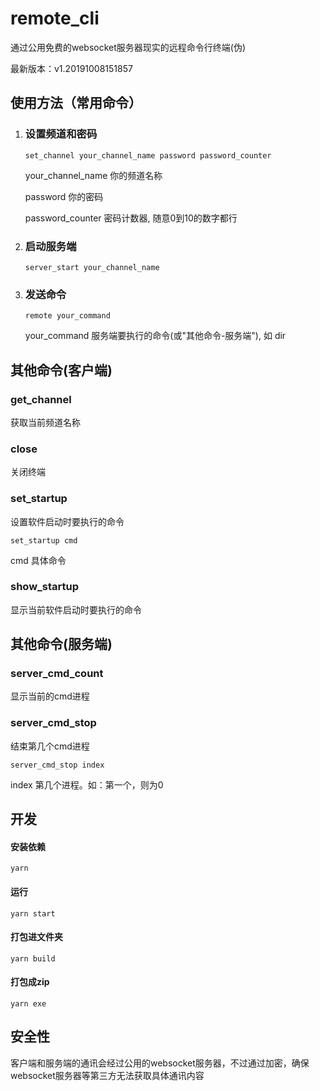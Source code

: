 #	remote_cli

通过公用免费的websocket服务器现实的远程命令行终端(伪)

最新版本：v1.20191008151857



## 使用方法（常用命令）

1. ### 设置频道和密码

   ```
   set_channel your_channel_name password password_counter
   ```

   your_channel_name 你的频道名称

   password 你的密码

   password_counter 密码计数器, 随意0到10的数字都行

2. ### 启动服务端

   ```
   server_start your_channel_name
   ```

3. ### 发送命令

   ```
   remote your_command
   ```

   your_command 服务端要执行的命令(或"其他命令-服务端"), 如 dir



## 其他命令(客户端)

### get_channel

获取当前频道名称

### close

关闭终端

### set_startup

设置软件启动时要执行的命令

```
set_startup cmd
```

cmd 具体命令

### show_startup

显示当前软件启动时要执行的命令



## 其他命令(服务端)

### server_cmd_count

显示当前的cmd进程

### server_cmd_stop

结束第几个cmd进程

```
server_cmd_stop index
```

index 第几个进程。如：第一个，则为0



## 开发

#### 安装依赖

```
yarn
```

#### 运行

```
yarn start
```

#### 打包进文件夹

```
yarn build
```

#### 打包成zip

```
yarn exe
```



## 安全性

客户端和服务端的通讯会经过公用的websocket服务器，不过通过加密，确保websocket服务器等第三方无法获取具体通讯内容

